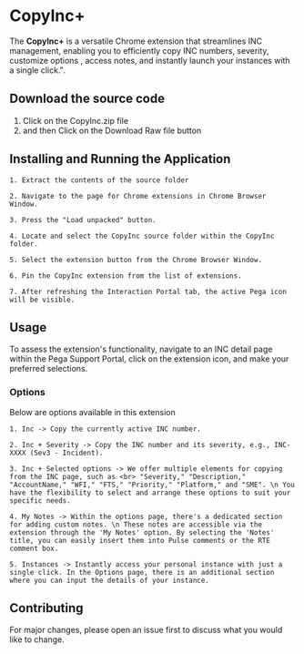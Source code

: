 # CopyInc+

The **CopyInc+** is a versatile Chrome extension that streamlines INC management, enabling you to efficiently copy INC numbers, severity, customize options , access notes, and instantly launch your instances with a single click.".

## Download the source code
1. Click on the CopyInc.zip file
2. and then Click on the Download Raw file button 

## Installing and Running the Application
```
1. Extract the contents of the source folder 

2. Navigate to the page for Chrome extensions in Chrome Browser Window. 

3. Press the "Load unpacked" button. 

4. Locate and select the CopyInc source folder within the CopyInc folder. 

5. Select the extension button from the Chrome Browser Window. 

6. Pin the CopyInc extension from the list of extensions. 

7. After refreshing the Interaction Portal tab, the active Pega icon will be visible.
```
## Usage

To assess the extension's functionality, navigate to an INC detail page within the Pega Support Portal, click on the extension icon, and make your preferred selections.

### Options
Below are options available in this extension

```
1. Inc -> Copy the currently active INC number.

2. Inc + Severity -> Copy the INC number and its severity, e.g., INC-XXXX (Sev3 - Incident).

3. Inc + Selected options -> We offer multiple elements for copying from the INC page, such as <br> "Severity," "Description," "AccountName," "WFI," "FTS," "Priority," "Platform," and "SME". \n You have the flexibility to select and arrange these options to suit your specific needs.

4. My Notes -> Within the options page, there's a dedicated section for adding custom notes. \n These notes are accessible via the extension through the 'My Notes' option. By selecting the 'Notes' title, you can easily insert them into Pulse comments or the RTE comment box.

5. Instances -> Instantly access your personal instance with just a single click. In the Options page, there is an additional section where you can input the details of your instance.

```

## Contributing

For major changes, please open an issue first
to discuss what you would like to change.
